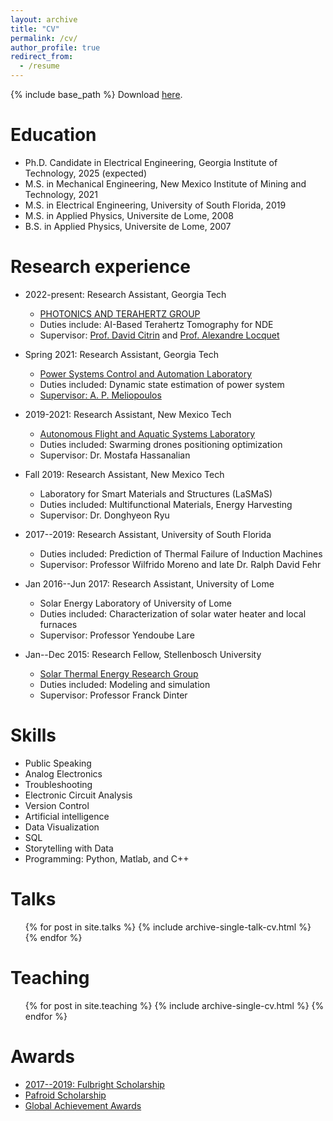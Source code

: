 ```yaml
---
layout: archive
title: "CV"
permalink: /cv/
author_profile: true
redirect_from:
  - /resume
---
```


{% include base_path %}
Download [here](CV_of_Niyem.pdf).

Education
======
* Ph.D. Candidate in Electrical Engineering, Georgia Institute of Technology, 2025 (expected)
* M.S. in Mechanical Engineering, New Mexico Institute of Mining and Technology, 2021
* M.S. in Electrical Engineering, University of South Florida, 2019
* M.S. in Applied Physics, Universite de Lome, 2008
* B.S. in Applied Physics, Universite de Lome, 2007
  
  
  

Research experience
======
* 2022-present: Research Assistant, Georgia Tech
  * [PHOTONICS AND TERAHERTZ GROUP](http://photonics.georgiatech-metz.fr/node/33)
  * Duties include: AI-Based Terahertz Tomography for NDE
  * Supervisor:  [Prof. David Citrin](https://ece.gatech.edu/directory/david-s-citrin) and [Prof. Alexandre Locquet](http://photonics.georgiatech-metz.fr/node/25)
 
    
* Spring 2021: Research Assistant, Georgia Tech
  * [Power Systems Control and Automation Laboratory](https://pscal.ece.gatech.edu/)
  * Duties included: Dynamic state estimation of power system
  * [Supervisor:  A. P. Meliopoulos](https://ece.gatech.edu/directory/p-meliopoulos)

* 2019-2021: Research Assistant, New Mexico Tech
  * [Autonomous Flight and Aquatic Systems Laboratory](https://sites.google.com/nmt.edu/afasl/research?authuser=0)
  * Duties included: Swarming drones positioning optimization
  * Supervisor: Dr. Mostafa Hassanalian
 
* Fall 2019: Research Assistant, New Mexico Tech
  * Laboratory for Smart Materials and Structures (LaSMaS)
  * Duties included: Multifunctional Materials, Energy Harvesting
  * Supervisor: Dr. Donghyeon Ryu
 
* 2017--2019: Research Assistant, University of South Florida
  * Duties included: Prediction of Thermal Failure of Induction Machines
  * Supervisor: Professor Wilfrido Moreno and late Dr. Ralph David Fehr
 
* Jan 2016--Jun 2017: Research Assistant, University of Lome
  * Solar Energy Laboratory of University of Lome
  * Duties included: Characterization of solar water heater and local furnaces
  * Supervisor: Professor Yendoube Lare

* Jan--Dec 2015: Research Fellow, Stellenbosch University
  * [Solar Thermal Energy Research Group](https://sterg.sun.ac.za/)
  * Duties included: Modeling and simulation
  * Supervisor: Professor Franck Dinter
  
Skills
======
* Public Speaking
* Analog Electronics
* Troubleshooting
* Electronic Circuit Analysis
* Version Control
* Artificial intelligence
* Data Visualization
* SQL
* Storytelling with Data
* Programming: Python, Matlab, and C++

  
Talks
======
  <ul>{% for post in site.talks %}
    {% include archive-single-talk-cv.html %}
  {% endfor %}</ul>
  
Teaching
======
  <ul>{% for post in site.teaching %}
    {% include archive-single-cv.html %}
  {% endfor %}</ul>
  
Awards
======
* [2017--2019: Fulbright Scholarship](https://fulbrightscholars.org/non-us-scholars)
* [Pafroid Scholarship](https://www0.sun.ac.za/international/assets/files/Take%20Note%20Newsletter%20(06%20May%202014).pdf)
* [Global Achievement Awards](https://www.usf.edu/world/about/news/2017-global-achievement-awards.aspx)
